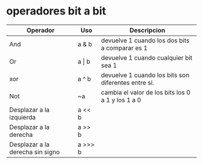 # operadores bit a bit

| Operador | Uso | Descripcion |
| --- | --- | --- |
|And | a & b | devuelve 1 cuando los dos bits a comparar es 1 |
| Or | a \| b | devuelve 1 cuando cualquier bit sea 1 |
|xor | a ^ b | devuelve 1 cuando los bits son diferentes entre si. |
| Not | ~a | cambia el valor de los bits los 0 a 1 y los 1 a 0 |
| Desplazar a la izquierda | a << b | |
| Desplazar a la derecha | a >> b | |
| Desplazar a la derecha sin signo | a >>> b | |
